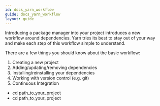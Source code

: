 ```yaml
---
id: docs_yarn_workflow
guide: docs_yarn_workflow
layout: guide
---
```


Introducing a package manager into your project introduces a new workflow
around dependencies. Yarn tries its best to stay out of your way and make each
step of this workflow simple to understand.

There are a few things you should know about the basic workflow:

1.  Creating a new project
2.  Adding/updating/removing dependencies
3.  Installing/reinstalling your dependencies
4.  Working with version control (e.g. git)
5.  Continuous Integration
 - cd path_to_your_project
 - cd path_to_your_project

